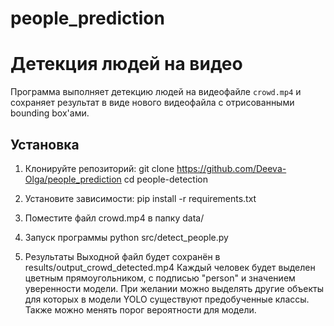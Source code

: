 # people_prediction
# Детекция людей на видео

Программа выполняет детекцию людей на видеофайле `crowd.mp4` и сохраняет результат в виде нового видеофайла с отрисованными bounding box'ами.

## Установка

1. Клонируйте репозиторий:
git clone https://github.com/Deeva-Olga/people_prediction
cd people-detection

2. Установите зависимости:
pip install -r requirements.txt

3. Поместите файл crowd.mp4 в папку data/

4. Запуск программы
python src/detect_people.py

5. Результаты
Выходной файл будет сохранён в results/output_crowd_detected.mp4
Каждый человек будет выделен цветным прямоугольником, с подписью "person" и значением уверенности модели. При желании можно выделять другие объекты для которых в модели YOLO существуют предобученные классы. Также можно менять порог вероятности для модели.
